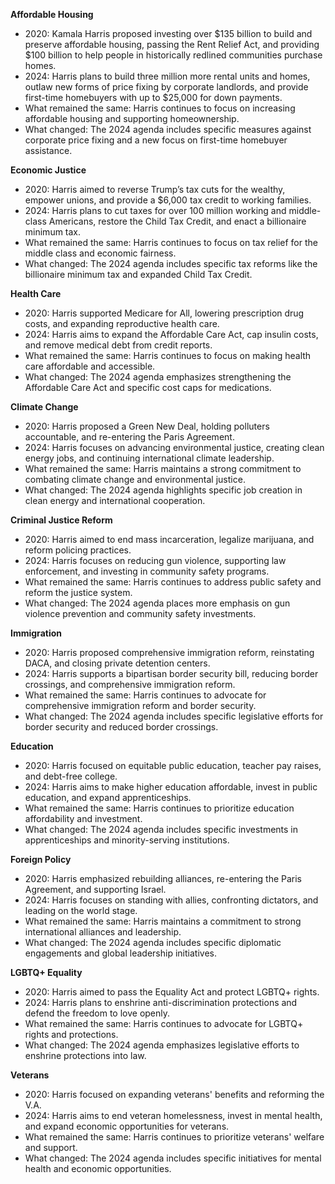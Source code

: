 **Affordable Housing**
- 2020: Kamala Harris proposed investing over $135 billion to build and preserve affordable housing, passing the Rent Relief Act, and providing $100 billion to help people in historically redlined communities purchase homes.
- 2024: Harris plans to build three million more rental units and homes, outlaw new forms of price fixing by corporate landlords, and provide first-time homebuyers with up to $25,000 for down payments.
- What remained the same: Harris continues to focus on increasing affordable housing and supporting homeownership.
- What changed: The 2024 agenda includes specific measures against corporate price fixing and a new focus on first-time homebuyer assistance.

**Economic Justice**
- 2020: Harris aimed to reverse Trump’s tax cuts for the wealthy, empower unions, and provide a $6,000 tax credit to working families.
- 2024: Harris plans to cut taxes for over 100 million working and middle-class Americans, restore the Child Tax Credit, and enact a billionaire minimum tax.
- What remained the same: Harris continues to focus on tax relief for the middle class and economic fairness.
- What changed: The 2024 agenda includes specific tax reforms like the billionaire minimum tax and expanded Child Tax Credit.

**Health Care**
- 2020: Harris supported Medicare for All, lowering prescription drug costs, and expanding reproductive health care.
- 2024: Harris aims to expand the Affordable Care Act, cap insulin costs, and remove medical debt from credit reports.
- What remained the same: Harris continues to focus on making health care affordable and accessible.
- What changed: The 2024 agenda emphasizes strengthening the Affordable Care Act and specific cost caps for medications.

**Climate Change**
- 2020: Harris proposed a Green New Deal, holding polluters accountable, and re-entering the Paris Agreement.
- 2024: Harris focuses on advancing environmental justice, creating clean energy jobs, and continuing international climate leadership.
- What remained the same: Harris maintains a strong commitment to combating climate change and environmental justice.
- What changed: The 2024 agenda highlights specific job creation in clean energy and international cooperation.

**Criminal Justice Reform**
- 2020: Harris aimed to end mass incarceration, legalize marijuana, and reform policing practices.
- 2024: Harris focuses on reducing gun violence, supporting law enforcement, and investing in community safety programs.
- What remained the same: Harris continues to address public safety and reform the justice system.
- What changed: The 2024 agenda places more emphasis on gun violence prevention and community safety investments.

**Immigration**
- 2020: Harris proposed comprehensive immigration reform, reinstating DACA, and closing private detention centers.
- 2024: Harris supports a bipartisan border security bill, reducing border crossings, and comprehensive immigration reform.
- What remained the same: Harris continues to advocate for comprehensive immigration reform and border security.
- What changed: The 2024 agenda includes specific legislative efforts for border security and reduced border crossings.

**Education**
- 2020: Harris focused on equitable public education, teacher pay raises, and debt-free college.
- 2024: Harris aims to make higher education affordable, invest in public education, and expand apprenticeships.
- What remained the same: Harris continues to prioritize education affordability and investment.
- What changed: The 2024 agenda includes specific investments in apprenticeships and minority-serving institutions.

**Foreign Policy**
- 2020: Harris emphasized rebuilding alliances, re-entering the Paris Agreement, and supporting Israel.
- 2024: Harris focuses on standing with allies, confronting dictators, and leading on the world stage.
- What remained the same: Harris maintains a commitment to strong international alliances and leadership.
- What changed: The 2024 agenda includes specific diplomatic engagements and global leadership initiatives.

**LGBTQ+ Equality**
- 2020: Harris aimed to pass the Equality Act and protect LGBTQ+ rights.
- 2024: Harris plans to enshrine anti-discrimination protections and defend the freedom to love openly.
- What remained the same: Harris continues to advocate for LGBTQ+ rights and protections.
- What changed: The 2024 agenda emphasizes legislative efforts to enshrine protections into law.

**Veterans**
- 2020: Harris focused on expanding veterans' benefits and reforming the V.A.
- 2024: Harris aims to end veteran homelessness, invest in mental health, and expand economic opportunities for veterans.
- What remained the same: Harris continues to prioritize veterans' welfare and support.
- What changed: The 2024 agenda includes specific initiatives for mental health and economic opportunities.